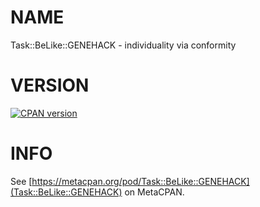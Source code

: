 # NAME

Task::BeLike::GENEHACK - individuality via conformity

# VERSION

[![CPAN version](https://badge.fury.io/pl/Task-BeLike-GENEHACK.svg)](http://badge.fury.io/pl/Task-BeLike-GENEHACK)

# INFO

See
[https://metacpan.org/pod/Task::BeLike::GENEHACK](Task::BeLike::GENEHACK)
on MetaCPAN.

